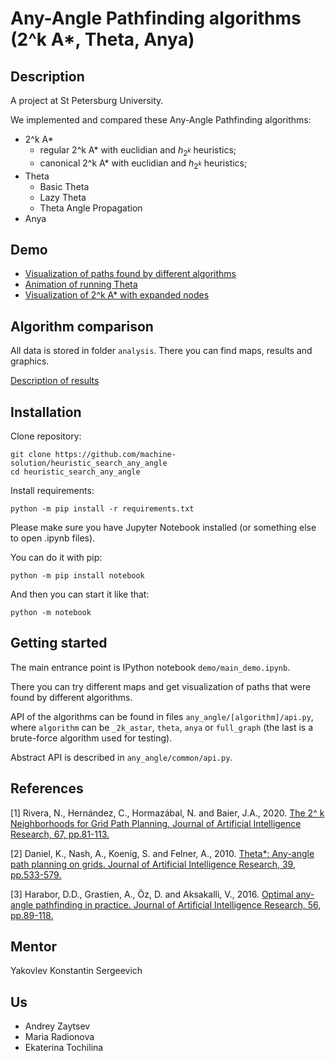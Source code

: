 # Any-Angle Pathfinding algorithms (2^k A*, Theta, Anya)

## Description

A project at St Petersburg University.

We implemented and compared these Any-Angle Pathfinding algorithms:
- 2^k A\*
    - regular 2^k A\* with euclidian and $h_{2^k}$ heuristics;
    - canonical 2^k A\* with euclidian and $h_{2^k}$ heuristics;
- Theta
    - Basic Theta
    - Lazy Theta
    - Theta Angle Propagation
- Anya

## Demo

- [Visualization of paths found by different algorithms](demo/main_demo.ipynb)
- [Animation of running Theta](demo/animation_for_theta.ipynb)
- [Visualization of 2^k A* with expanded nodes](demo/extra_plots_for_2k_astar.ipynb)

## Algorithm comparison

All data is stored in folder `analysis`. There you can find maps, results and graphics.

[Description of results](results.md)

## Installation

Clone repository:
```
git clone https://github.com/machine-solution/heuristic_search_any_angle
cd heuristic_search_any_angle
```

Install requirements:
```
python -m pip install -r requirements.txt
```

Please make sure you have Jupyter Notebook installed (or something else to open .ipynb files).

You can do it with pip:
```
python -m pip install notebook
```

And then you can start it like that:
```
python -m notebook
```

## Getting started

The main entrance point is IPython notebook `demo/main_demo.ipynb`.

There you can try different maps and get visualization of paths that were found by different algorithms.

API of the algorithms can be found in files `any_angle/[algorithm]/api.py`, where `algorithm` can be `_2k_astar`, `theta`, `anya` or `full_graph` (the last is a brute-force algorithm used for testing).

Abstract API is described in `any_angle/common/api.py`.

## References

[1] Rivera, N., Hernández, C., Hormazábal, N. and Baier, J.A., 2020. [The 2^ k Neighborhoods for Grid Path Planning. Journal of Artificial Intelligence Research, 67, pp.81-113.](https://www.jair.org/index.php/jair/article/view/11383)

[2] Daniel, K., Nash, A., Koenig, S. and Felner, A., 2010. [Theta*: Any-angle path planning on grids. Journal of Artificial Intelligence Research, 39, pp.533-579.](https://www.jair.org/index.php/jair/article/view/10676)

[3] Harabor, D.D., Grastien, A., Öz, D. and Aksakalli, V., 2016. [Optimal any-angle pathfinding in practice. Journal of Artificial Intelligence Research, 56, pp.89-118.](https://www.jair.org/index.php/jair/article/view/11383)

## Mentor

Yakovlev Konstantin Sergeevich

## Us

- Andrey Zaytsev
- Maria Radionova
- Ekaterina Tochilina
